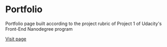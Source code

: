# Portfolio
Portfolio page built according to the project rubric of Project 1 of Udacity's Front-End Nanodegree program

[Visit page](https://wryhder.github.io/FEND-Portfolio/)
